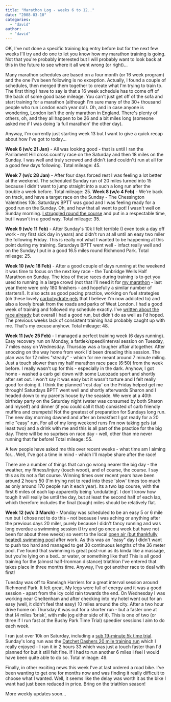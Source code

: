 ```yaml
---
title: "Marathon Log - weeks 6 to 12.."
date: "2008-03-10"
categories: 
  - "david"
author: 
  - "david"
---
```


OK, I've not done a specific training log entry before but for the next few weeks I'll try and do one to let you know how my marathon training is going. Not that you're probably interested but I will probably want to look back at this in the future to see where it all went wrong (or right)...

Many marathon schedules are based on a four month (or 16 week program) and the one I've been following is no exception. Actually, I found a couple of schedules, then merged them together to create what I'm trying to train to. The first thing I have to say is that a 16 week schedule has to come off of the back of some good base mileage. You can't just get off of the sofa and start training for a marathon (although I'm sure many of the 30+ thousand people who run London each year do!). Oh, and in case anyone is wondering, London isn't the only marathon in England. There's plenty of others, oh, and they all happen to be 26 and a bit miles long (someone asked me if I was doing 'a full marathon' the other day).

Anyway, I'm currently just starting week 13 but I want to give a quick recap about how I've got to today...

**Week 6 (w/c 21 Jan)** - All was looking good - that is until I ran the Parliament Hill cross country race on the Saturday and then 18 miles on the Sunday. I was well and truly screwed and didn't (and couldn't) run at all for a good few days following. Total mileage: 45.

**Week 7 (w/c 28 Jan)** - After four days forced rest I was feeling a lot better at the weekend. The scheduled Sunday run of 20 miles turned into 15 because I didn't want to jump straight into a such a long run after the trouble a week before. Total mileage: 25. **Week 8 (w/c 4 Feb)** - We're back on track, and have a target race on the Sunday - The Chessington Valentines 10k. Saturdays BPTT was good and I was feeling ready for a good run on the Sunday. Oh, and how that all went to pot! I wasn't well on Sunday morning. [I struggled round the course](/?p=285) and put in a respectable time, but I wasn't in a good way. Total mileage: 35.

**Week 9 (w/c 11 Feb)** - After Sunday's 10k I felt terrible (I even took a day off work - my first sick day in years) and didn't run at all until an easy two miler the following Friday. This is really not what I wanted to be happening at this point during my training. Saturdays BPTT went well - infact really well and on the Sunday I put in a good 16.5 miles round Richmond Park. Total mileage: 25.

**Week 10 (w/c 18 Feb)** - After a good couple of days running at the weekend it was time to focus on the next key race - the Tunbridge Wells Half Marathon on Sunday. The idea of these races during training is to get you used to running in a large crowd (not that I'll need it for [my marathon](http://www.bungay-marathon.co.uk/) - last year there were only 180 finishers - and hopefully a similar number of starters!). It also acts as good pacing practice, working on fuel strategies (oh these lovely [carbohydrate gels](http://www.powerbar.com/Products/PowerGel/) that I believe I'm now addicted to) and also a lovely break from the roads and parks of West London. I had a good week of training and followed my schedule exactly. I've [written about the race already](/?p=288) but overall I had a good run, but didn't do as well as I'd hoped. The previous weeks lack of consistent training had probably caught up with me. That's my excuse anyhow. Total mileage: 48.

**Week 11 (w/c 25 Feb)** \- I managed a perfect training week (6 days running). Easy recovery run on Monday, a fartlek/speed/interval session on Tuesday, 7 miles easy on Wednesday. Thursday was a tougher affair altogether. After snoozing on the way home from work I'd been dreading this session. The plan was for 12 miles "steady" - which for me meant around 7 minute miling. Just a touch slower than my half marathon race pace (6:50) from the week before. I really wasn't up for this - especially in the dark. Anyhow, I got home - washed a carb gel down with some Lucozade sport and shortly after set out. I won't say it was easy but it wasn't torture and I felt really good for doing it. I think the planned 'rest day' on the Friday helped get me through! Saturdays BPTT went well and shortly afterwards Sharon and I headed down to my parents house by the seaside. We were at a 40th birthday party on the Saturday night (water was consumed by both Sharon and myself) and dinner (if you could call it that) consisted of carb friendly muffins and crumpets! Not the greatest of preparation for Sundays long run. The new day morning dawned and after an breakfast I got ready for a 20 mile "easy" run. For all of my long weekend runs I'm now taking gels (at least two) and a drink with me and this is all part of the practice for the big day. There will be no suprises on race day - well, other than me never running that far before! Total mileage: 55.

A few people have asked me this over recent weeks - what time am I aiming for... Well, I've got a time in mind - which I'll maybe share after the race!

There are a number of things that can go wrong nearer the big day - the weather, my fitness/injury (touch wood), and of course, the course. I say this as its not a flat course. Winning times over recent years have been around 2 hours 50 (I'm trying not to read into these 'slow' times too much as only around 170 people run it each year). Its a two lap course, with the first 6 miles of each lap apparently being 'undulating'. I don't know how tough it will really be until the day, but at least the second half of each lap, which therefore includes the final (tough) miles should be relatively flat.

**Week 12 (w/c 3 March)** - Monday was scheduled to be an easy 5 or 6 mile run but I chose not to do this - not because I was aching or anything after the previous days 20 miler, purely because I didn't fancy running and was long overdue a swimming session (I try and go once a week but have not been for about three weeks) so went to the local [open air (but thankfully heated) swimming pool](http://www.hamptonpool.co.uk/) after work. As this was an "easy" day I didn't want to push too hard and managed to get 30 continuous lengths of the 36 meter pool. I've found that swimming is great post-run as its kinda like a massage, but you're lying on a bed...or water, or something like that! This is all good training for the (almost half-Ironman distance) triathlon I've entered that takes place in three months time. Anyway, I've got another race to deal with first!

Tuesday was off to Ranelagh Harriers for a great interval session around Richmond Park. It felt great. My legs were full of energy and it was a good session - apart from the icy cold rain towards the end. On Wednesday I was working near Cheltenham and after checking into my hotel went out for an easy (well, it didn't feel that easy) 10 miles around the city. After a two hour drive home on Thursday it was out for a shorter run - but a faster one at that (4 miles 'brisk', with mile jog either side of it). This is one of two (or three if I run fast at the Bushy Park Time Trial) speedier sessions I aim to do each week.

I ran just over 10k on Saturday, including a [sub 19-minute 5k time trial](/?p=291). Sunday's long run was the [Datchet Dashers 20 mile training run](/?p=292) which I really enjoyed - I ran it in 2 hours 33 which was just a touch faster than I'd planned for but it still felt fine. If I had to run another 6 miles I feel I would have been quite able to do so. Total mileage: 49.

Finally, in other exciting news this week I've at last ordered a road bike. I've been wanting to get one for months now and was finding it really difficult to choose what I wanted. Well, it seems like the delay was worth it as the bike I want had just been reduced in price. Bring on the triathlon season!

More weekly updates soon...
